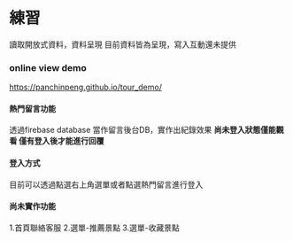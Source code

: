 # 練習
讀取開放式資料，資料呈現
目前資料皆為呈現，寫入互動還未提供
### online view demo
https://panchinpeng.github.io/tour_demo/


#### 熱門留言功能
透過firebase database 當作留言後台DB，實作出紀錄效果
**尚未登入狀態僅能觀看 僅有登入後才能進行回覆**
#### 登入方式
目前可以透過點選右上角選單或者點選熱門留言進行登入

#### 尚未實作功能
1.首頁聯絡客服
2.選單-推薦景點
3.選單-收藏景點
